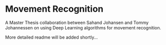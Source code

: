 # Movement Recognition

A Master Thesis collaboration between Sahand Johansen and Tommy Johannessen on using Deep Learning algorithms for movement recognition.

More detailed readme will be added shortly...
